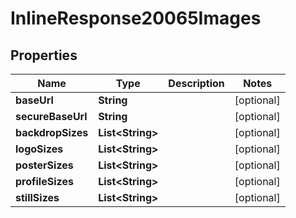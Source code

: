 
# InlineResponse20065Images

## Properties
Name | Type | Description | Notes
------------ | ------------- | ------------- | -------------
**baseUrl** | **String** |  |  [optional]
**secureBaseUrl** | **String** |  |  [optional]
**backdropSizes** | **List&lt;String&gt;** |  |  [optional]
**logoSizes** | **List&lt;String&gt;** |  |  [optional]
**posterSizes** | **List&lt;String&gt;** |  |  [optional]
**profileSizes** | **List&lt;String&gt;** |  |  [optional]
**stillSizes** | **List&lt;String&gt;** |  |  [optional]



